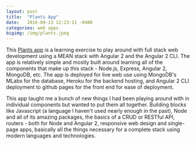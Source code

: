 ```yaml
---
layout: post
title:  "Plants App"
date:   2016-09-13 12:23:11 -0400
categories: web apps
bigimg: /img/plants.jpeg
---
```


This [Plants app][plants-app-link] is a learning exercise to play around with full stack web development using a MEAN stack with Angular 2 and the Angular 2 CLI. The app is relatively simple and mostly built around learning all of the components that make up this stack - Node.js, Express, Angular 2, MongoDB, etc. The app is deployed for live web use using MongoDB's MLabs for the database, Heroku for the backend hosting, and Angular 2 CLI deployment to github pages for the front end for ease of deployment.

This app taught me a bunch of new things I had been playing around with in individual components but wanted to put them all together. Building blocks like Javascript (a language I haven't used nearly enough in the past), Node and all of its amazing packages, the basics of a CRUD or RESTful API, routers - both for Node and Angular 2, responsive web design and single-page apps, basically all the things necessary for a complete stack using modern languages and technologies.


[plants-app-link]: http://zebesta.github.io/plants-angular-cli/
